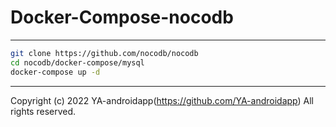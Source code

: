 # Docker-Compose-nocodb

---

```bash
git clone https://github.com/nocodb/nocodb
cd nocodb/docker-compose/mysql
docker-compose up -d
```

---

Copyright (c) 2022 YA-androidapp(https://github.com/YA-androidapp) All rights reserved.
